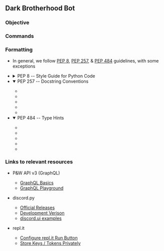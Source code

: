 ## Dark Brotherhood Bot


### Objective



### Commands



### Formatting

- In general, we follow [PEP 8](https://www.python.org/dev/peps/pep-0008/), [PEP 257](https://www.python.org/dev/peps/pep-0257/), & [PEP 484](https://www.python.org/dev/peps/pep-0484/) guidelines, with some exceptions

- <details>
    <summary>PEP 8 -- Style Guide for Python Code</summary>
    <ul>
        <li><a href='https://www.python.org/dev/peps/pep-0008/#indentation'>Indentation:</a> 4 spaces per indentation level</li>
        <li><a href='https://www.python.org/dev/peps/pep-0008/#tabs-or-spaces'>Indentation Method:</a> Prefer spaces</li>
        <li><a href='https://www.python.org/dev/peps/pep-0008/#maximum-line-length'>Maximum Line Length:</a> Haven't decided</li>
        <li><a href='https://www.python.org/dev/peps/pep-0008/#should-a-line-break-before-or-after-a-binary-operator'>Line Breaks with Binary Operators:</a> Break before binary</li>
        <li><a href='https://www.python.org/dev/peps/pep-0008/#blank-lines'>Blank lines (Adapted):</a><ul>
            <li>Seperate imports, alongside top-level function and class definitions with three blank lines</li>
            <li>Seperate method definitions inside a class are seperated by two blank lines</li>
            <li>Use blank lines in functions and class methods, sparingly, to indicate logical sections</li>
        </ul></li>
        <li><a href='https://www.python.org/dev/peps/pep-0008/#source-file-encoding'> Source File Encoding:</a> UTF-8</li>
        <li><a href='https://www.python.org/dev/peps/pep-0008/#imports'>Imports (Adapted):</a><ul>
            <li>Imports are always put at the top of the file, just after any module comments and docstrings, and before module globals and constants</li>
            <li>Imports should be grouped in the following order:</li>
                <blockquote>
                    1. Module level dunder imports<br>
                    2. Standard library and <a href='https://packaging.python.org/glossary/#term-Distribution-Package'>package</a> imports<br>
                    3. Discord.py related imports<br>
                    4. Local application/library specific imports
                </blockquote>
            <li>Prefer <a href='https://realpython.com/absolute-vs-relative-python-imports/#absolute-imports'>absolute imports</a> over <a href='https://realpython.com/absolute-vs-relative-python-imports/#relative-imports'>relative imports</a></li>
            <li>Avoid wildcard imports (i.e. <code>from module import *</code>)</li>
        </ul></li>
        <li><a href='https://www.python.org/dev/peps/pep-0008/#module-level-dunder-names'>Module Level Dunder Names:</a> Should be placed after the module docstring but before any import statements <em>except</em> <code>from __future__</code> imports</li>
        <li><a href='https://www.python.org/dev/peps/pep-0008/#string-quotes'>String Quotes:</a> Use single quotes</li>
        <li><a href='https://www.python.org/dev/peps/pep-0008/#whitespace-in-expressions-and-statements'>Whitespace in Expressions and Statements</a></li>
        <li><a href='https://www.python.org/dev/peps/pep-0008/#when-to-use-trailing-commas'>When to Use Trailing Commas:</a> Use when making a tuple of one element, or when a list of values, arguments or imported items is expected to be extended over time</li>
        <li><a href='https://www.python.org/dev/peps/pep-0008/#comments'>Comments:</a> Keep them up-to-date, in complete sentences, easily understandable, and in English<ul>
            <li><a href='https://www.python.org/dev/peps/pep-0008/#block-comments'>Block Comments:</a> Starts with <code>#</code> and a single space, seperate paragraphs inside a block comment with a line containing a single <code>#</code></li>
            <li><a href='https://www.python.org/dev/peps/pep-0008/#inline-comments'>Inline Comments:</a> Use sparingly</li>
            <li><a href='https://www.python.org/dev/peps/pep-0008/#documentation-strings'>Documentation Strings:</a> Refer to <a href='https://www.python.org/dev/peps/pep-0257/'>PEP 257</a></li>
        </ul></li>
        <li><a href='https://www.python.org/dev/peps/pep-0008/#naming-conventions'>Naming Conventions (Adapted):</a><ul>
            <li><a href='https://www.python.org/dev/peps/pep-0008/#descriptive-naming-styles'>Naming Styles:</a><ul>
                <li><a href='https://www.python.org/dev/peps/pep-0008/#function-and-variable-names'>Functions, Variables</a> and <a href='https://www.python.org/dev/peps/pep-0008/#method-names-and-instance-variables'>Class Methods</a>: <code>lowercase</code> or <code>lower_case_with_underscores</code></li>
                <li><a href='python.org/dev/peps/pep-0008/#class-names'>Classes</a>: <code>CapitalizedWords</code></li>
                <li><a href='https://www.python.org/dev/peps/pep-0008/#module-level-dunder-names'>Module Level Dunders</a>: <code>__double_leading_and_trailing_underscore__</code></li>
            </ul></li>
            <li><a href='https://www.python.org/dev/peps/pep-0008/#names-to-avoid'>Names to Avoid:</a> Don't use 'l', 'O', or 'I' as single character variable names</li>
            <li><a href='https://www.python.org/dev/peps/pep-0008/#package-and-module-names'>Package and Module Names:</a> Should have short, all-lowercase names, with underscores if it improves readability</li>
            <li><a href='https://www.python.org/dev/peps/pep-0008/#function-and-method-arguments'>Function and Method Arguments:</a><ul>
                <li>Always use <code>self</code> for the first argument to instance methods</li>
                <li>Always use <code>cls</code> for the first argument to class methods.</li>
            </ul></li>
            <li><a href='https://www.python.org/dev/peps/pep-0008/#designing-for-inheritance'>Designing for Inheritance:</a> Only needed class methods and instance variables (collectively 'attributes') should be public (If in doubt, choose non-public, can change later on if needed)</li>
            <li><a href='https://www.python.org/dev/peps/pep-0008/#public-and-internal-interfaces'>Public and Internal Interfaces:</a> Explicitly declare the names of public attributes in the public API using the <code>__all__</code> attribute</li>
        </ul></li>
        <li><a href='https://www.python.org/dev/peps/pep-0008/#programming-recommendations'>Programming Recommendations</a><ul>
            <li><a href='https://www.python.org/dev/peps/pep-0008/#function-annotations'>Function Annotations</a></li>
            <li><a href='https://www.python.org/dev/peps/pep-0008/#variable-annotations'>Variable Annotations</a></li>
        </ul></li>
    </ul></details>

- <details open>
    <summary>PEP 257 -- Docstring Conventions</summary>
    <ul>
        <li><a href=''></a></li>
        <li><a href=''></a></li>
        <li><a href=''></a></li>
        <li><a href=''></a></li>
        <li><a href=''></a></li>
    </ul></details>

- <details open>
    <summary>PEP 484 -- Type Hints</summary>
    <ul>
        <li><a href=''></a></li>
        <li><a href=''></a></li>
        <li><a href=''></a></li>
        <li><a href=''></a></li>
        <li><a href=''></a></li>
    </ul></details>



### Links to relevant resources

- P&W API v3 (GraphQL)
    - [GraphQL Basics](https://graphql.org/learn/queries/)
    - [GraphQL Playground](https://api.politicsandwar.com/graphql-playground)

- discord.py
    - [Official Releases](https://pypi.org/project/discord.py/)
    - [Development Verison](https://github.com/Rapptz/discord.py)
    - [discord.ui examples](https://github.com/Rapptz/discord.py/tree/45d498c1b76deaf3b394d17ccf56112fa691d160/examples/views)

- repl.it
    - [Configure repl.it Run Button](https://docs.replit.com/programming-ide/configuring-run-button)
    - [Store Keys / Tokens Privately](https://docs.replit.com/programming-ide/storing-sensitive-information-environment-variables)